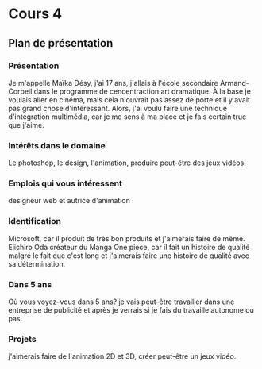 # Cours 4
## Plan de présentation

### Présentation
Je m'appelle Maïka Désy, j'ai 17 ans, j'allais à l'école secondaire Armand-Corbeil dans le programme de cencentraction art dramatique. À la base je voulais aller en cinéma, mais cela n'ouvrait pas assez de porte et il y avait pas grand chose d'intéressant. Alors, j'ai voulu faire une technique d'intégration multimédia, car je me sens à ma place et je fais certain truc que j'aime.

### Intérêts dans le domaine
Le photoshop, le design, l'animation, produire peut-être des jeux vidéos.

### Emplois qui vous intéressent
designeur web et autrice d'animation

### Identification
Microsoft, car il produit de très bon produits et j'aimerais faire de même. Eiichiro Oda créateur du Manga One piece, car il fait un histoire de qualité malgré le fait que c'est long et j'aimerais faire une histoire de qualité avec sa détermination.

### Dans 5 ans
Où vous voyez-vous dans 5 ans? 
je vais peut-être travailler dans une entreprise de publicité et après je verrais si je fais du travaille autonome ou pas.

### Projets
j'aimerais faire de l'animation 2D et 3D, créer peut-être un jeux vidéo.

